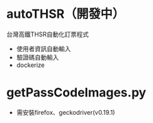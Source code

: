# autoTHSR（開發中）
台灣高鐵THSR自動化訂票程式
- 使用者資訊自動輸入
- 驗證碼自動輸入
- dockerize

# getPassCodeImages.py
- 需安裝firefox、geckodriver(v0.19.1)
